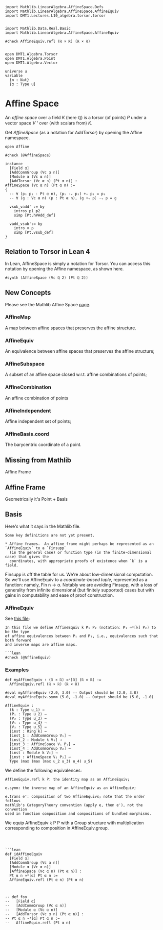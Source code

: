 ```lean
import Mathlib.LinearAlgebra.AffineSpace.Defs
import Mathlib.LinearAlgebra.AffineSpace.AffineEquiv
import DMT1.Lectures.L10_algebra.torsor.torsor


import Mathlib.Data.Real.Basic
import Mathlib.LinearAlgebra.AffineSpace.AffineEquiv

#check AffineEquiv.refl (ℝ × ℝ) (ℝ × ℝ)


open DMT1.Algebra.Torsor
open DMT1.Algebra.Point
open DMT1.Algebra.Vector

universe u
variable
  {n : Nat}
  {α : Type u}
```


# Affine Space

An *affine space* over a field *K* (here ℚ) is a
torsor (of points) *P* under a vector space *V* '
over (with scalars from) *K*.

Get *AffineSpace* (as a notation for *AddTorsor*)
by opening the Affine namespace.

```lean
open Affine

#check (@AffineSpace)

instance
  [Field α]
  [AddCommGroup (Vc α n)]
  [Module α (Vc α n)]
  [AddTorsor (Vc α n) (Pt α n)] :
AffineSpace (Vc α n) (Pt α n) :=
{
  -- ∀ (p₁ p₂ : Pt α n), (p₁ -ᵥ p₂) +ᵥ p₂ = p₁
  -- ∀ (g : Vc α n) (p : Pt α n), (g +ᵥ p) -ᵥ p = g

  vsub_vadd' := by
    intros p1 p2
    simp [Pt.hVAdd_def]

  vadd_vsub':= by
    intro v p
    simp [Pt.vsub_def]
}
```

## Relation to Torsor in Lean 4

In Lean, AffineSpace is simply a notation for
Torsor. You can access this notation by opening
the Affine namespace, as shown here.

```lean
#synth (AffineSpace (Vc ℚ 2) (Pt ℚ 2))
```

## New Concepts

Please see the Mathlib Affine Space [page](https://github.com/leanprover-community/mathlib4/blob/master/Mathlib/LinearAlgebra/AffineSpace/Defs.lean).

### AffineMap

A map between affine spaces that preserves the affine structure.

### AffineEquiv

An equivalence between affine spaces that preserves the affine structure;

### AffineSubspace

A subset of an affine space closed w.r.t. affine combinations of points;

### AffineCombination

An affine combination of points

### AffineIndependent

Affine independent set of points;

### AffineBasis.coord

The barycentric coordinate of a point.

## Missing from Mathlib

Affine Frame

## Affine Frame

Geometrically it's Point + Basis

## Basis

Here's what it says in the Mathlib file.
```lean
Some key definitions are not yet present.

* Affine frames.  An affine frame might perhaps be represented as an `AffineEquiv` to a `Finsupp`
  (in the general case) or function type (in the finite-dimensional case) that gives the
  coordinates, with appropriate proofs of existence when `k` is a field.
```

Finsupp is off the table for us. We're about low-dimensional computation. So we'll use
AffineEquiv to a *coordinate-based tuple*, represented as a function: namely, Fin n → α.
Notably we are avoiding Finsupp, with a loss of generality from infinite dimensional (but
finitely supported) cases but with gains in computability and ease of proof construction.

### AffineEquiv

See [this file](https://leanprover-community.github.io/mathlib4_docs/Mathlib/LinearAlgebra/AffineSpace/AffineEquiv.html):

```lean
In this file we define AffineEquiv k P₁ P₂ (notation: P₁ ≃ᵃ[k] P₂) to be the type
of affine equivalences between P₁ and P₂, i.e., equivalences such that both forward
and inverse maps are affine maps.

```lean
#check (@AffineEquiv)
```

### Examples

```lean
def myAffineEquiv : (ℝ × ℝ) ≃ᵃ[ℝ] (ℝ × ℝ) :=
  AffineEquiv.refl (ℝ × ℝ) (ℝ × ℝ)

#eval myAffineEquiv (2.0, 3.0) -- Output should be (2.0, 3.0)
#eval myAffineEquiv.symm (5.0, -1.0) -- Output should be (5.0, -1.0)
```

```lean
AffineEquiv :
  (k : Type u_1) →
  (P₁ : Type u_2) →
  (P₂ : Type u_3) →
  {V₁ : Type u_4} →
  {V₂ : Type u_5} →
  [inst : Ring k] →
  [inst_1 : AddCommGroup V₁] →
  [inst_2 : Module k V₁] →
  [inst_3 : AffineSpace V₁ P₁] →
  [inst_4 : AddCommGroup V₂] →
  [inst : Module k V₂] →
  [inst : AffineSpace V₂ P₂] →
  Type (max (max (max u_2 u_3) u_4) u_5)
```


We define the following equivalences:

    AffineEquiv.refl k P: the identity map as an AffineEquiv;

    e.symm: the inverse map of an AffineEquiv as an AffineEquiv;

    e.trans e': composition of two AffineEquivs; note that the order follows
    mathlib's CategoryTheory convention (apply e, then e'), not the convention
    used in function composition and compositions of bundled morphisms.

We equip AffineEquiv k P P with a Group structure with multiplication
corresponding to composition in AffineEquiv.group.
```



```lean
def idAffineEquiv
  [Field α]
  [AddCommGroup (Vc α n)]
  [Module α (Vc α n)]
  [AffineSpace (Vc α n) (Pt α n)] :
  Pt α n ≃ᵃ[α] Pt α n :=
  AffineEquiv.refl (Pt α n) (Pt α n)



-- def foo
--   [Field α]
--   [AddCommGroup (Vc α n)]
--   [Module α (Vc α n)]
--   [AddTorsor (Vc α n) (Pt α n)] :
-- Pt α n ≃ᵃ[α] Pt α n :=
--   AffineEquiv.refl (Pt α n)
```
